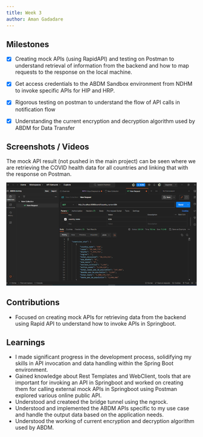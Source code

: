 ```yaml
---
title: Week 3
author: Aman Gadadare
---
```

## Milestones
- [x] Creating mock APIs (using RapidAPI) and testing on Postman to understand retrieval of information from the backend and how to map requests to the response on the local machine.
- [x] Get access credentials to the ABDM Sandbox environment from NDHM to invoke specific APIs for HIP and HRP.
- [x] Rigorous testing on postman to understand the flow of API calls in notification flow
- [x] Understanding the current encryption and decryption algorithm used by ABDM for Data Transfer





## Screenshots / Videos 
The mock API result (not pushed in the main project) can be seen where we are retrieving the COVID health data for all countries and linking that with the response on Postman.

![](https://github.com/AmanGadadare/c4gt-milestones/blob/C4GT-Milestones-DT-ABDM-%5D/assets/covidapi.PNG?raw=true)


## Contributions
- Focused on creating mock APIs for retrieving data from the backend using Rapid API to understand how to invoke APIs in Springboot.  


## Learnings


- I made significant progress in the development process, solidifying my skills in API invocation and data handling within the Spring Boot environment. 
- Gained knowledge about Rest Templates and WebClient, tools that are important for invoking an API in Springboot and worked on creating them for calling external mock APIs in Springboot using Postman explored various online public API.
- Understood and createed the bridge tunnel using the ngrock.
- Understood and implemented the ABDM APIs specific to my use case and handle the output data based on the application needs.
- Understood the working of current  encryption and decryption algorithm used by ABDM.
